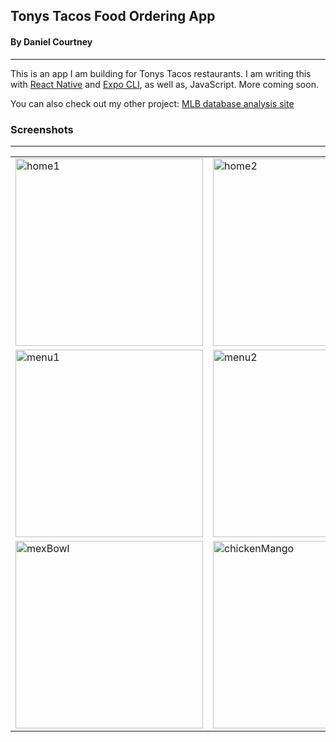 ## Tonys Tacos Food Ordering App

#### By Daniel Courtney

---

This is an app I am building for Tonys Tacos restaurants. I am writing this with [React Native](https://github.com/facebook/react-native "react-native") and [Expo CLI](https://github.com/expo/expo-cli "expo-cli"), as well as, JavaScript. More coming soon.

You can also check out my other project: [MLB database analysis site](https://daniel.courtneyco.com/ "my-website")

### Screenshots

---

<table>
    <tr>
        <td>
        <img src="https://daniel.courtneyco.com/TonysTacos/homePage.png" alt="home1" width="300"/>
        </td>
        <td>
        <img src="https://daniel.courtneyco.com/TonysTacos/homePage2.png" alt="home2" width="300"/>
        </td>
    </tr>
    <tr>
        <td>
        <img src="https://daniel.courtneyco.com/TonysTacos/menu.png" alt="menu1" width="300"/>
        </td>
        <td>
        <img src="https://daniel.courtneyco.com/TonysTacos/menu2.png" alt="menu2" width="300"/>
        </td>
    </tr>
    <tr>
        <td>
        <img src="https://daniel.courtneyco.com/TonysTacos/mexBowl.png" alt="mexBowl" width="300"/>
        </td>
        <td>
        <img src="https://daniel.courtneyco.com/TonysTacos/chickenMango.png" alt="chickenMango" width="300"/>
        </td>
    </tr>
</table>

